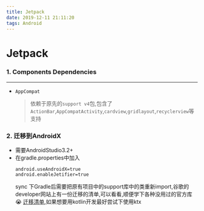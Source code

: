 ```yaml
---
title: Jetpack
date: 2019-12-11 21:11:20
tags: Android
---
```

# Jetpack

### 1. Components Dependencies

---
  * `AppCompat`
    > 依赖于原先的`support v4`包,包含了`ActionBar`,`AppCompatActivity`,`cardview`,`gridlayout`,`recyclerview`等支持

### 2. 迁移到AndroidX
  * 需要AndroidStudio3.2+
  * 在gradle.properties中加入
    ```
    android.useAndroidX=true
    android.enableJetifier=true
    ```
     sync 下Gradle后需要把原有项目中的support库中的类重新import,谷歌的developer网站上有一份迁移的清单,可以看看,顺便学下各种没用过的官方库😭
     [迁移清单](https://developer.android.com/jetpack/androidx/migrate),如果想要用kotlin开发最好尝试下使用ktx
